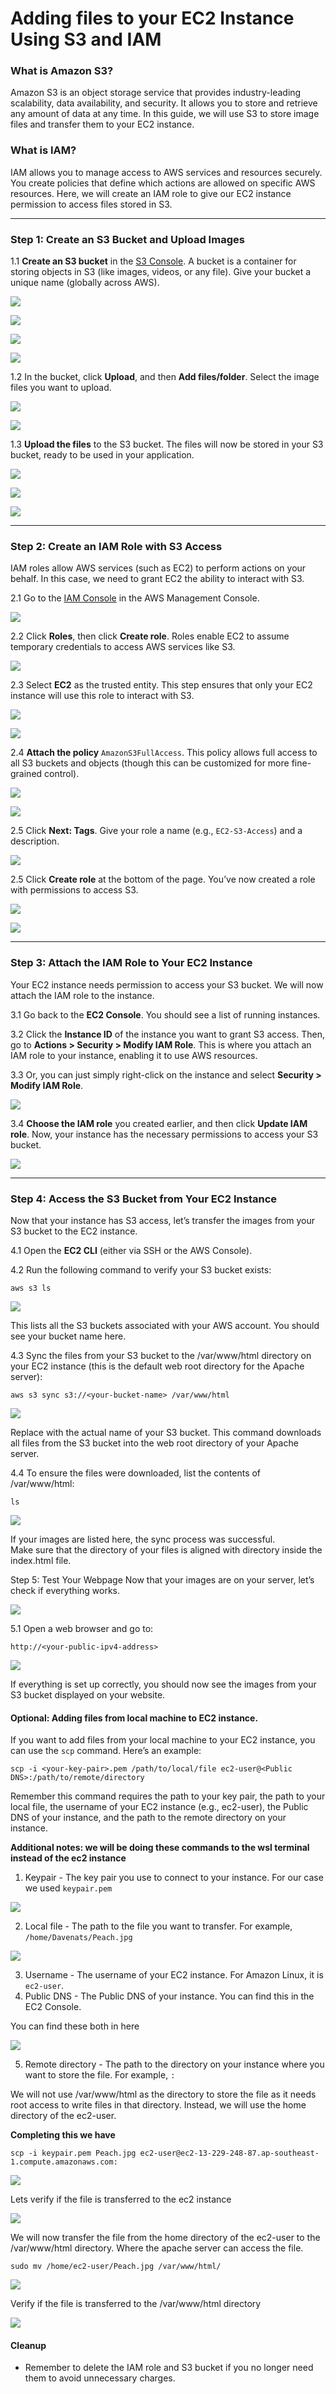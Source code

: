 # Adding files to your EC2 Instance Using S3 and IAM

### **What is Amazon S3?**
Amazon S3 is an object storage service that provides industry-leading scalability, data availability, and security. It allows you to store and retrieve any amount of data at any time. In this guide, we will use S3 to store image files and transfer them to your EC2 instance.

### **What is IAM?**
IAM allows you to manage access to AWS services and resources securely. You create policies that define which actions are allowed on specific AWS resources. Here, we will create an IAM role to give our EC2 instance permission to access files stored in S3.

---

### Step 1: Create an S3 Bucket and Upload Images

1.1 **Create an S3 bucket** in the [S3 Console](https://s3.console.aws.amazon.com/). A bucket is a container for storing objects in S3 (like images, videos, or any file). Give your bucket a unique name (globally across AWS).

![](img/AFTI/AFTI-01.png)

![](img/AFTI/AFTI-02.png)

![](img/AFTI/AFTI-03.png)

![](img/AFTI/AFTI-04.png)

1.2 In the bucket, click **Upload**, and then **Add files/folder**. Select the image files you want to upload.

![](img/AFTI/AFTI-05.png)

![](img/AFTI/AFTI-06.png)

1.3 **Upload the files** to the S3 bucket. The files will now be stored in your S3 bucket, ready to be used in your application.

![](img/AFTI/AFTI-07.png)

![](img/AFTI/AFTI-08.png)

![](img/AFTI/AFTI-09.png)

---

### Step 2: Create an IAM Role with S3 Access

IAM roles allow AWS services (such as EC2) to perform actions on your behalf. In this case, we need to grant EC2 the ability to interact with S3.

2.1 Go to the [IAM Console](https://console.aws.amazon.com/iam/) in the AWS Management Console.

![](img/AFTI/AFTI-10.png)

2.2 Click **Roles**, then click **Create role**. Roles enable EC2 to assume temporary credentials to access AWS services like S3.

![](img/AFTI/AFTI-11.png)

2.3 Select **EC2** as the trusted entity. This step ensures that only your EC2 instance will use this role to interact with S3.

![](img/AFTI/AFTI-12.png)

![](img/AFTI/AFTI-13.png)

2.4 **Attach the policy** `AmazonS3FullAccess`. This policy allows full access to all S3 buckets and objects (though this can be customized for more fine-grained control).

![](img/AFTI/AFTI-14.png)

![](img/AFTI/AFTI-15.png)

2.5 Click **Next: Tags**. Give your role a name (e.g., `EC2-S3-Access`) and a description.

![](img/AFTI/AFTI-16.png)

2.5 Click **Create role** at the bottom of the page. You’ve now created a role with permissions to access S3.

![](img/AFTI/AFTI-17.png)

![](img/AFTI/AFTI-18.png)

---

### Step 3: Attach the IAM Role to Your EC2 Instance

Your EC2 instance needs permission to access your S3 bucket. We will now attach the IAM role to the instance.

3.1 Go back to the **EC2 Console**. You should see a list of running instances.

3.2 Click the **Instance ID** of the instance you want to grant S3 access. Then, go to **Actions > Security > Modify IAM Role**. This is where you attach an IAM role to your instance, enabling it to use AWS resources.

3.3 Or, you can just simply right-click on the instance and select **Security > Modify IAM Role**.

![](img/AFTI/AFTI-19.png)

3.4 **Choose the IAM role** you created earlier, and then click **Update IAM role**. Now, your instance has the necessary permissions to access your S3 bucket.

![](img/AFTI/AFTI-20.png)

---

### Step 4: Access the S3 Bucket from Your EC2 Instance

Now that your instance has S3 access, let’s transfer the images from your S3 bucket to the EC2 instance.

4.1 Open the **EC2 CLI** (either via SSH or the AWS Console). 

4.2 Run the following command to verify your S3 bucket exists:

```
aws s3 ls
```

![](img/AFTI/AFTI-21.png)

This lists all the S3 buckets associated with your AWS account. You should see your bucket name here.

4.3 Sync the files from your S3 bucket to the /var/www/html directory on your EC2 instance (this is the default web root directory for the Apache server):

```
aws s3 sync s3://<your-bucket-name> /var/www/html
```

![](img/AFTI/AFTI-22.png)


Replace <your-bucket-name> with the actual name of your S3 bucket. This command downloads all files from the S3 bucket into the web root directory of your Apache server.

4.4 To ensure the files were downloaded, list the contents of /var/www/html:

```
ls
```

![](img/AFTI/AFTI-23.png)

If your images are listed here, the sync process was successful.  
Make sure that the directory of your files is aligned with directory inside the index.html file.

Step 5: Test Your Webpage
Now that your images are on your server, let’s check if everything works.

![](img/AFTI/AFTI-24.png)

5.1 Open a web browser and go to:

```
http://<your-public-ipv4-address>
```
![](img/AFTI/AFTI-25.png)

If everything is set up correctly, you should now see the images from your S3 bucket displayed on your website.


#### Optional: Adding files from local machine to EC2 instance.

If you want to add files from your local machine to your EC2 instance, you can use the `scp` command. Here’s an example:

```
scp -i <your-key-pair>.pem /path/to/local/file ec2-user@<Public DNS>:/path/to/remote/directory
```

Remember this command requires the path to your key pair, the path to your local file, the username of your EC2 instance (e.g., ec2-user), the Public DNS of your instance, and the path to the remote directory on your instance.

**Additional notes: we will be doing these commands to the wsl terminal instead of the ec2 instance**

1. Keypair - The key pair you use to connect to your instance. For our case we used `keypair.pem`

![](img/CTYI/CTYI-05.png)

2. Local file - The path to the file you want to transfer. For example, `/home/Davenats/Peach.jpg`
   
![](img/AFTI/AFTI-26.png)

3. Username - The username of your EC2 instance. For Amazon Linux, it is `ec2-user`.
4. Public DNS - The Public DNS of your instance. You can find this in the EC2 Console.

You can find these both in here

![](img/CTYI/CTYI-07.png) 

5. Remote directory - The path to the directory on your instance where you want to store the file. For example, `:`  

We will not use /var/www/html as the directory to store the file as it needs root access to write files in that directory. Instead, we will use the home directory of the ec2-user.

**Completing this we have**

```
scp -i keypair.pem Peach.jpg ec2-user@ec2-13-229-248-87.ap-southeast-1.compute.amazonaws.com:
```

![](img/AFTI/AFTI-27.png)

Lets verify if the file is transferred to the ec2 instance

![](img/AFTI/AFTI-28.png)
  
We will now transfer the file from the home directory of the ec2-user to the /var/www/html directory. Where the apache server can access the file.

```
sudo mv /home/ec2-user/Peach.jpg /var/www/html/
```

![](img/AFTI/AFTI-29.png)

Verify if the file is transferred to the /var/www/html directory

![](img/AFTI/AFTI-30.png)


#### Cleanup
- Remember to delete the IAM role and S3 bucket if you no longer need them to avoid unnecessary charges.


